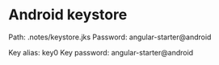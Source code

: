 # Android keystore

Path: .notes/keystore.jks
Password: angular-starter@android

Key alias: key0
Key password: angular-starter@android
